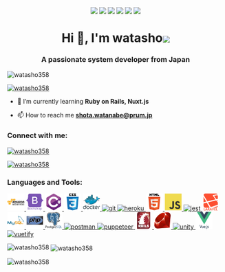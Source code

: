 <p align="center">
 <img width="110px" src="https://user-images.githubusercontent.com/34031637/177341857-c6a761a6-0b77-4efe-9b02-4fed8e9f726b.png"　 align="center"/>
 <img width="100px" src="https://user-images.githubusercontent.com/34031637/177342215-ee6fe7f7-d032-4b3c-a6d4-939bb81adb5b.png"　 align="center"/>
 <img width="100px" src="https://user-images.githubusercontent.com/34031637/177343929-2f13d4bd-1ffa-4abd-ba08-d4e0d8ff384e.png"　 align="center"/>
 <img width="100px" src="https://user-images.githubusercontent.com/34031637/177344374-2a3770b0-d6b6-4cca-aac0-e31cdb79bda0.png"　 align="center"/>
 <img width="100px" src="https://user-images.githubusercontent.com/34031637/177345004-c76fcb02-a347-48ef-9d37-60d45654c63a.png"　 align="center"/>
 <img width="100px" src="https://user-images.githubusercontent.com/34031637/177346049-c5dd9ca3-1078-49fd-9482-54867f7d89b0.png"　 align="center"/>

<h1 align="center">Hi 👋, I'm watasho<img width="50px" src="https://user-images.githubusercontent.com/34031637/177348092-528bf7da-0b2b-4f72-af07-35e04c0f5336.jpeg"　 align="center"/></h1>
<h3 align="center">A passionate system developer from Japan</h3>

<p align="left"> <img src="https://komarev.com/ghpvc/?username=watasho358&label=Profile%20views&color=0e75b6&style=flat" alt="watasho358" /> </p>

<p align="left"> <a href="https://github.com/ryo-ma/github-profile-trophy"><img src="https://github-profile-trophy.vercel.app/?username=watasho358&rank=-?&margin-w=5&margin-h=5&no-frame=true" alt="watasho358" /></a> </p>

- 🌱 I’m currently learning **Ruby on Rails, Nuxt.js**

- 📫 How to reach me **shota.watanabe@prum.jp**

<h3 align="left">Connect with me:</h3>
<p align="left">
<a href="https://twitter.com/watasho358" target="blank"><img align="center" src="https://raw.githubusercontent.com/rahuldkjain/github-profile-readme-generator/master/src/images/icons/Social/twitter.svg" alt="watasho358" height="30" width="40" /></a>
</p>
<p align="left"> <a href="https://twitter.com/watasho358" target="blank"><img src="https://img.shields.io/twitter/follow/watasho358?logo=twitter&style=for-the-badge" alt="watasho358" /></a> </p>

<h3 align="left">Languages and Tools:</h3>
<p align="left"> <a href="https://aws.amazon.com" target="_blank" rel="noreferrer"> <img src="https://raw.githubusercontent.com/devicons/devicon/master/icons/amazonwebservices/amazonwebservices-original-wordmark.svg" alt="aws" width="40" height="40"/> </a> <a href="https://getbootstrap.com" target="_blank" rel="noreferrer"> <img src="https://raw.githubusercontent.com/devicons/devicon/master/icons/bootstrap/bootstrap-plain-wordmark.svg" alt="bootstrap" width="40" height="40"/> </a> <a href="https://www.w3schools.com/cs/" target="_blank" rel="noreferrer"> <img src="https://raw.githubusercontent.com/devicons/devicon/master/icons/csharp/csharp-original.svg" alt="csharp" width="40" height="40"/> </a> <a href="https://www.w3schools.com/css/" target="_blank" rel="noreferrer"> <img src="https://raw.githubusercontent.com/devicons/devicon/master/icons/css3/css3-original-wordmark.svg" alt="css3" width="40" height="40"/> </a> <a href="https://www.docker.com/" target="_blank" rel="noreferrer"> <img src="https://raw.githubusercontent.com/devicons/devicon/master/icons/docker/docker-original-wordmark.svg" alt="docker" width="40" height="40"/> </a> <a href="https://git-scm.com/" target="_blank" rel="noreferrer"> <img src="https://www.vectorlogo.zone/logos/git-scm/git-scm-icon.svg" alt="git" width="40" height="40"/> </a> <a href="https://heroku.com" target="_blank" rel="noreferrer"> <img src="https://www.vectorlogo.zone/logos/heroku/heroku-icon.svg" alt="heroku" width="40" height="40"/> </a> <a href="https://www.w3.org/html/" target="_blank" rel="noreferrer"> <img src="https://raw.githubusercontent.com/devicons/devicon/master/icons/html5/html5-original-wordmark.svg" alt="html5" width="40" height="40"/> </a> <a href="https://developer.mozilla.org/en-US/docs/Web/JavaScript" target="_blank" rel="noreferrer"> <img src="https://raw.githubusercontent.com/devicons/devicon/master/icons/javascript/javascript-original.svg" alt="javascript" width="40" height="40"/> </a> <a href="https://jestjs.io" target="_blank" rel="noreferrer"> <img src="https://www.vectorlogo.zone/logos/jestjsio/jestjsio-icon.svg" alt="jest" width="40" height="40"/> </a> <a href="https://laravel.com/" target="_blank" rel="noreferrer"> <img src="https://raw.githubusercontent.com/devicons/devicon/master/icons/laravel/laravel-plain-wordmark.svg" alt="laravel" width="40" height="40"/> </a> <a href="https://www.mysql.com/" target="_blank" rel="noreferrer"> <img src="https://raw.githubusercontent.com/devicons/devicon/master/icons/mysql/mysql-original-wordmark.svg" alt="mysql" width="40" height="40"/> </a> <a href="https://www.php.net" target="_blank" rel="noreferrer"> <img src="https://raw.githubusercontent.com/devicons/devicon/master/icons/php/php-original.svg" alt="php" width="40" height="40"/> </a> <a href="https://www.postgresql.org" target="_blank" rel="noreferrer"> <img src="https://raw.githubusercontent.com/devicons/devicon/master/icons/postgresql/postgresql-original-wordmark.svg" alt="postgresql" width="40" height="40"/> </a> <a href="https://postman.com" target="_blank" rel="noreferrer"> <img src="https://www.vectorlogo.zone/logos/getpostman/getpostman-icon.svg" alt="postman" width="40" height="40"/> </a> <a href="https://github.com/puppeteer/puppeteer" target="_blank" rel="noreferrer"> <img src="https://www.vectorlogo.zone/logos/pptrdev/pptrdev-official.svg" alt="puppeteer" width="40" height="40"/> </a> <a href="https://rubyonrails.org" target="_blank" rel="noreferrer"> <img src="https://raw.githubusercontent.com/devicons/devicon/master/icons/rails/rails-original-wordmark.svg" alt="rails" width="40" height="40"/> </a> <a href="https://www.ruby-lang.org/en/" target="_blank" rel="noreferrer"> <img src="https://raw.githubusercontent.com/devicons/devicon/master/icons/ruby/ruby-original.svg" alt="ruby" width="40" height="40"/> </a> <a href="https://unity.com/" target="_blank" rel="noreferrer"> <img src="https://www.vectorlogo.zone/logos/unity3d/unity3d-icon.svg" alt="unity" width="40" height="40"/> </a> <a href="https://vuejs.org/" target="_blank" rel="noreferrer"> <img src="https://raw.githubusercontent.com/devicons/devicon/master/icons/vuejs/vuejs-original-wordmark.svg" alt="vuejs" width="40" height="40"/> </a> <a href="https://vuetifyjs.com/en/" target="_blank" rel="noreferrer"> <img src="https://bestofjs.org/logos/vuetify.svg" alt="vuetify" width="40" height="40"/> </a> </p>

<p><img align="left" src="https://github-readme-stats.vercel.app/api/top-langs?username=watasho358&show_icons=true&locale=en&layout=compact" alt="watasho358" /></p>

<p>&nbsp;<img align="center" src="https://github-readme-stats.vercel.app/api?username=watasho358&show_icons=true&locale=en" alt="watasho358" /></p>

<p><img align="center" src="https://github-readme-streak-stats.herokuapp.com/?user=watasho358&" alt="watasho358" /></p>

